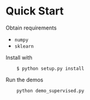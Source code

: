 # Quick Start

Obtain requirements

* `numpy`
* `sklearn`

Install with

```
	$ python setup.py install
```

Run the demos

```
	python demo_supervised.py
```


